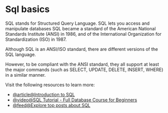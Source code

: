 # Sql basics

SQL stands for Structured Query Language. SQL lets you access and manipulate databases
SQL became a standard of the American National Standards Institute (ANSI) in 1986, and of the International Organization for Standardization (ISO) in 1987.

Although SQL is an ANSI/ISO standard, there are different versions of the SQL language.

However, to be compliant with the ANSI standard, they all support at least the major commands (such as SELECT, UPDATE, DELETE, INSERT, WHERE) in a similar manner.

Visit the following resources to learn more:

- [@article@Introduction to SQL](https://www.w3schools.com/sql/sql_intro.asp)
- [@video@SQL Tutorial - Full Database Course for Beginners](https://www.youtube.com/watch?v=HXV3zeQKqGY)
- [@feed@Explore top posts about SQL](https://app.daily.dev/tags/sql?ref=roadmapsh)
